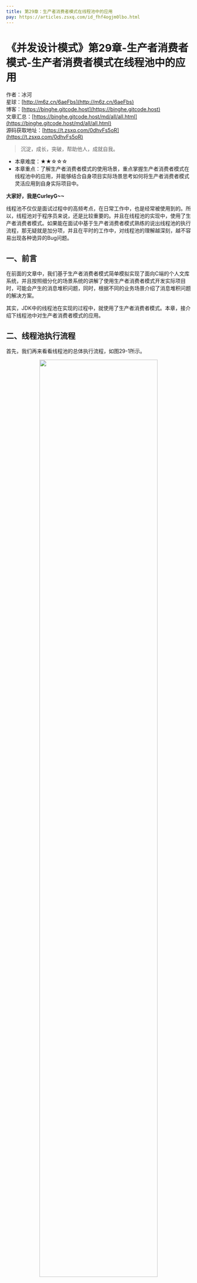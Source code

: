 ```yaml
---
title: 第29章：生产者消费者模式在线程池中的应用
pay: https://articles.zsxq.com/id_fhf4ogjm0lbo.html
---
```


# 《并发设计模式》第29章-生产者消费者模式-生产者消费者模式在线程池中的应用

作者：冰河
<br/>星球：[http://m6z.cn/6aeFbs](http://m6z.cn/6aeFbs)
<br/>博客：[https://binghe.gitcode.host](https://binghe.gitcode.host)
<br/>文章汇总：[https://binghe.gitcode.host/md/all/all.html](https://binghe.gitcode.host/md/all/all.html)
<br/>源码获取地址：[https://t.zsxq.com/0dhvFs5oR](https://t.zsxq.com/0dhvFs5oR)

> 沉淀，成长，突破，帮助他人，成就自我。

* 本章难度：★★☆☆☆
* 本章重点：了解生产者消费者模式的使用场景，重点掌握生产者消费者模式在线程池中的应用，并能够结合自身项目实际场景思考如何将生产者消费者模式灵活应用到自身实际项目中。

**大家好，我是CurleyG~~**

线程池不仅仅是面试过程中的高频考点，在日常工作中，也是经常被使用到的。所以，线程池对于程序员来说，还是比较重要的。并且在线程池的实现中，使用了生产者消费者模式。如果能在面试中基于生产者消费者模式熟练的说出线程池的执行流程，那无疑就是加分项，并且在平时的工作中，对线程池的理解越深刻，越不容易出现各种诡异的Bug问题。

## 一、前言

在前面的文章中，我们基于生产者消费者模式简单模拟实现了面向C端的个人文库系统，并且按照细分化的场景系统的讲解了使用生产者消费者模式开发实际项目时，可能会产生的消息堆积问题，同时，根据不同的业务场景介绍了消息堆积问题的解决方案。

其实，JDK中的线程池在实现的过程中，就使用了生产者消费者模式。本章，接介绍下线程池中对生产者消费者模式的应用。

## 二、线程池执行流程

首先，我们再来看看线程池的总体执行流程，如图29-1所示。

<div align="center">
    <img src="https://binghe.gitcode.host/assets/images/core/concurrent/2023-10-04-001.png?raw=true" width="80%">
    <br/>
</div>

可以看到，当向线程池中提交任务时，线程池执行任务的流程如下所示。

（1）向线程池提交任务时，首先会判断线程池中的线程数是否已经达到corePoolSize，如果线程池中的线程数未达到corePoolSize，则直接创建新线程执行任务。否则，进入步骤（2）。

（2）判断线程池中的工作队列是否已满，如果线程池中的工作队列未满，则将任务添加到队列中等待执行。否则，进入步骤（3）。

（3）判断线程池中的线程数是否已经达到maximumPoolSize，如果线程池中的线程数未达到maximumPoolSize，则直接创建新线程执行任务。否则，进入步骤（4）。

（4）执行拒绝策略。

**注意：关于线程池的拒绝策略，大家可以参考《[第17章：两阶段终止模式在线程池中的应用](https://articles.zsxq.com/id_4rrqutltpxtm.html)》的内容，这个不再赘述。**

## 三、线程池的创建

在JDK中，实现线程池最核心的类就是ThreadPoolExecutor，通过ThreadPoolExecutor类的构造方法，可以创建对应的线程池。既然Executors类中提供的创建线程池的方法中，大部分调用的都是ThreadPoolExecutor类的构造方法，因此，可以直接调用ThreadPoolExecutor类的构造方法来创建线程池，而不再使用Executors工具类。这也是阿里巴巴开发手册中推荐的创建线程池的方式。

通过查看ThreadPoolExecutor类的源码可知，ThreadPoolExecutor类中提供的构造方法如下所示。

```java
public ThreadPoolExecutor(int corePoolSize,
						  int maximumPoolSize,
						  long keepAliveTime,
						  TimeUnit unit,
						  BlockingQueue<Runnable> workQueue) {
	this(corePoolSize, maximumPoolSize, keepAliveTime, unit, workQueue,
		 Executors.defaultThreadFactory(), defaultHandler);
}

public ThreadPoolExecutor(int corePoolSize,
						  int maximumPoolSize,
						  long keepAliveTime,
						  TimeUnit unit,
						  BlockingQueue<Runnable> workQueue,
						  ThreadFactory threadFactory) {
	this(corePoolSize, maximumPoolSize, keepAliveTime, unit, workQueue,
		 threadFactory, defaultHandler);
}

public ThreadPoolExecutor(int corePoolSize,
						  int maximumPoolSize,
						  long keepAliveTime,
						  TimeUnit unit,
						  BlockingQueue<Runnable> workQueue,
						  RejectedExecutionHandler handler) {
	this(corePoolSize, maximumPoolSize, keepAliveTime, unit, workQueue,
		 Executors.defaultThreadFactory(), handler);
}

public ThreadPoolExecutor(int corePoolSize,
						  int maximumPoolSize,
						  long keepAliveTime,
						  TimeUnit unit,
						  BlockingQueue<Runnable> workQueue,
						  ThreadFactory threadFactory,
						  RejectedExecutionHandler handler) {
	if (corePoolSize < 0 ||
		maximumPoolSize <= 0 ||
		maximumPoolSize < corePoolSize ||
		keepAliveTime < 0)
		throw new IllegalArgumentException();
	if (workQueue == null || threadFactory == null || handler == null)
		throw new NullPointerException();
	this.acc = System.getSecurityManager() == null ?
			null :
			AccessController.getContext();
	this.corePoolSize = corePoolSize;
	this.maximumPoolSize = maximumPoolSize;
	this.workQueue = workQueue;
	this.keepAliveTime = unit.toNanos(keepAliveTime);
	this.threadFactory = threadFactory;
	this.handler = handler;
}
```

通过对ThreadPoolExecutor类源码的分析可知，通过ThreadPoolExecutor类创建线程池时最终调用的构造方法如下所示。

## 查看全文

加入[冰河技术](http://m6z.cn/6aeFbs)知识星球，解锁完整技术文章与完整代码
